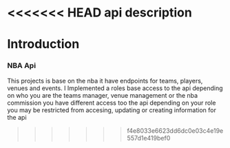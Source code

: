 <<<<<<< HEAD
api description
=======
# Introduction 

### NBA Api

This projects is base on the nba it have endpoints for teams, players, venues and events. I Implemented a roles base access to the api depending on who you are the teams manager, venue management or the nba commission 
you have different access too the api depending on your role you may be restricted from accesing, updating or creating information for the api
>>>>>>> f4e8033e6623dd6dc0e03c4e19e557d1e419bef0
